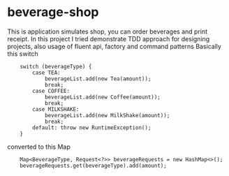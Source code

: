 # beverage-shop
This is application simulates shop, you can order beverages and print receipt.
In this project I tried demonstrate TDD approach for designing projects, also usage of fluent api, factory and command patterns
  Basically this switch
  
        switch (beverageType) {
            case TEA:
                beverageList.add(new Tea(amount));
                break;
            case COFFEE:
                beverageList.add(new Coffee(amount));
                break;
            case MILKSHAKE:
                beverageList.add(new MilkShake(amount));
                break;
            default: throw new RuntimeException();
        }
        
  converted to this Map
  
        Map<BeverageType, Request<?>> beverageRequests = new HashMap<>();
        beverageRequests.get(beverageType).add(amount);

